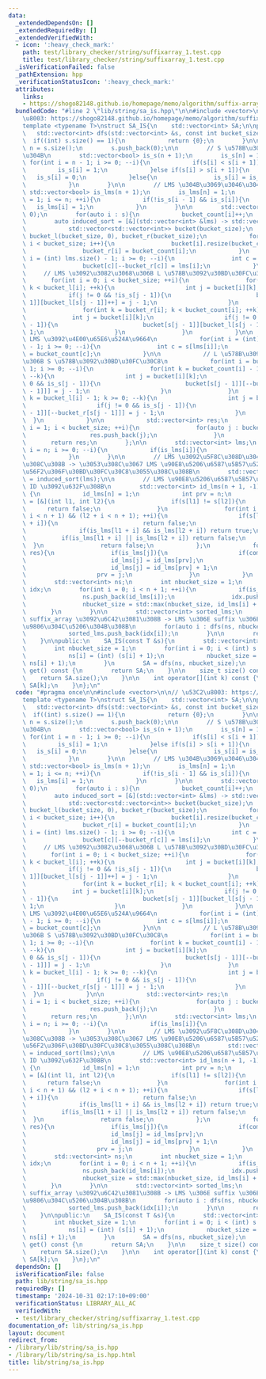 ```yaml
---
data:
  _extendedDependsOn: []
  _extendedRequiredBy: []
  _extendedVerifiedWith:
  - icon: ':heavy_check_mark:'
    path: test/library_checker/string/suffixarray_1.test.cpp
    title: test/library_checker/string/suffixarray_1.test.cpp
  _isVerificationFailed: false
  _pathExtension: hpp
  _verificationStatusIcon: ':heavy_check_mark:'
  attributes:
    links:
    - https://shogo82148.github.io/homepage/memo/algorithm/suffix-array/sa-is.html
  bundledCode: "#line 2 \"lib/string/sa_is.hpp\"\n\n#include <vector>\n\n// \u53C2\
    \u8003: https://shogo82148.github.io/homepage/memo/algorithm/suffix-array/sa-is.html\n\
    template <typename T>\nstruct SA_IS{\n    std::vector<int> SA;\n\nprivate:\n \
    \   std::vector<int> dfs(std::vector<int> &s, const int bucket_size){\n      \
    \  if((int) s.size() == 1){\n            return {0};\n        }\n\n        int\
    \ n = s.size();\n        s.push_back(0);\n\n        // S \u578B\u304B\u3069\u3046\
    \u304B\n        std::vector<bool> is_s(n + 1);\n        is_s[n] = 1;\n       \
    \ for(int i = n - 1; i >= 0; --i){\n            if(s[i] < s[i + 1]){\n       \
    \         is_s[i] = 1;\n            }else if(s[i] > s[i + 1]){\n             \
    \   is_s[i] = 0;\n            }else{\n                is_s[i] = is_s[i + 1];\n\
    \            }\n        }\n\n        // LMS \u304B\u3069\u3046\u304B\n       \
    \ std::vector<bool> is_lms(n + 1);\n        is_lms[n] = 1;\n        for(int i\
    \ = 1; i <= n; ++i){\n            if(!is_s[i - 1] && is_s[i]){\n             \
    \   is_lms[i] = 1;\n            }\n        }\n\n        std::vector<int> bucket_count(bucket_size,\
    \ 0);\n        for(auto i : s){\n            bucket_count[i]++;\n        }\n\n\
    \        auto induced_sort = [&](std::vector<int> &lms) -> std::vector<int> {\n\
    \            std::vector<std::vector<int>> bucket(bucket_size);\n            std::vector<int>\
    \ bucket_l(bucket_size, 0), bucket_r(bucket_size);\n            for(int i = 0;\
    \ i < bucket_size; i++){\n                bucket[i].resize(bucket_count[i]);\n\
    \                bucket_r[i] = bucket_count[i];\n            }\n            for(int\
    \ i = (int) lms.size() - 1; i >= 0; --i){\n                int c = s[lms[i]];\n\
    \                bucket[c][--bucket_r[c]] = lms[i];\n            }\n\n       \
    \     // LMS \u3092\u3082\u3068\u306B L \u578B\u3092\u30BD\u30FC\u30C8\n     \
    \       for(int i = 0; i < bucket_size; ++i){\n                for(int k = 0;\
    \ k < bucket_l[i]; ++k){\n                    int j = bucket[i][k];\n        \
    \            if(j != 0 && !is_s[j - 1]){\n                        bucket[s[j -\
    \ 1]][bucket_l[s[j - 1]]++] = j - 1;\n                    }\n                }\n\
    \                for(int k = bucket_r[i]; k < bucket_count[i]; ++k){\n       \
    \             int j = bucket[i][k];\n                    if(j != 0 && !is_s[j\
    \ - 1]){\n                        bucket[s[j - 1]][bucket_l[s[j - 1]]++] = j -\
    \ 1;\n                    }\n                }\n            }\n\n            //\
    \ LMS \u3092\u4E00\u65E6\u524A\u9664\n            for(int i = (int) lms.size()\
    \ - 1; i >= 0; --i){\n                int c = s[lms[i]];\n                bucket_r[c]\
    \ = bucket_count[c];\n            }\n\n            // L \u578B\u3092\u3082\u3068\
    \u306B S \u578B\u3092\u30BD\u30FC\u30C8\n            for(int i = bucket_size -\
    \ 1; i >= 0; --i){\n                for(int k = bucket_count[i] - 1; k >= bucket_r[i];\
    \ --k){\n                    int j = bucket[i][k];\n                    if(j !=\
    \ 0 && is_s[j - 1]){\n                        bucket[s[j - 1]][--bucket_r[s[j\
    \ - 1]]] = j - 1;\n                    }\n                }\n                for(int\
    \ k = bucket_l[i] - 1; k >= 0; --k){\n                    int j = bucket[i][k];\n\
    \                    if(j != 0 && is_s[j - 1]){\n                        bucket[s[j\
    \ - 1]][--bucket_r[s[j - 1]]] = j - 1;\n                    }\n              \
    \  }\n            }\n\n            std::vector<int> res;\n            for(int\
    \ i = 1; i < bucket_size; ++i){\n                for(auto j : bucket[i]){\n  \
    \                  res.push_back(j);\n                }\n            }\n     \
    \       return res;\n        };\n\n        std::vector<int> lms;\n        for(int\
    \ i = n; i >= 0; --i){\n            if(is_lms[i]){\n                lms.push_back(i);\n\
    \            }\n        }\n\n        // LMS \u3092\u5F8C\u308D\u304B\u3089\u5165\
    \u308C\u308B -> \u3053\u308C\u3067 LMS \u90E8\u5206\u6587\u5B57\u5217\u306E\u7BC4\
    \u56F2\u306F\u30BD\u30FC\u30C8\u3055\u308C\u308B\n        std::vector<int> res\
    \ = induced_sort(lms);\n\n        // LMS \u90E8\u5206\u6587\u5B57\u5217\u306B\
    \ ID \u3092\u632F\u308B\n        std::vector<int> id_lms(n + 1, -1);\n       \
    \ {\n            id_lms[n] = 1;\n            int prv = n;\n            auto comp\
    \ = [&](int l1, int l2){\n                if(s[l1] != s[l2]){\n              \
    \      return false;\n                }\n                for(int i = 1; (l1 +\
    \ i < n + 1) && (l2 + i < n + 1); ++i){\n                    if(s[l1 + i] != s[l2\
    \ + i]){\n                        return false;\n                    }\n     \
    \               if(is_lms[l1 + i] && is_lms[l2 + i]) return true;\n          \
    \          if(is_lms[l1 + i] || is_lms[l2 + i]) return false;\n              \
    \  }\n                return false;\n            };\n            for(auto j :\
    \ res){\n                if(is_lms[j]){\n                    if(comp(prv, j)){\n\
    \                        id_lms[j] = id_lms[prv];\n                    }else{\n\
    \                        id_lms[j] = id_lms[prv] + 1;\n                    }\n\
    \                    prv = j;\n                }\n            }\n        }\n\n\
    \        std::vector<int> ns;\n        int nbucket_size = 1;\n        std::vector<int>\
    \ idx;\n        for(int i = 0; i < n + 1; ++i){\n            if(is_lms[i]){\n\
    \                ns.push_back(id_lms[i]);\n                idx.push_back(i);\n\
    \                nbucket_size = std::max(nbucket_size, id_lms[i] + 1);\n     \
    \       }\n        }\n\n        std::vector<int> sorted_lms;\n        // LMS \u306E\
    \ suffix_array \u3092\u6C42\u3081\u308B -> LMS \u306E suffix \u306E\u8F9E\u66F8\
    \u9806\u304C\u5206\u304B\u308B\n        for(auto i : dfs(ns, nbucket_size)){\n\
    \            sorted_lms.push_back(idx[i]);\n        }\n\n        return induced_sort(sorted_lms);\n\
    \    }\n\npublic:\n    SA_IS(const T &s){\n        std::vector<int> ns(s.size());\n\
    \        int nbucket_size = 1;\n        for(int i = 0; i < (int) s.size(); ++i){\n\
    \            ns[i] = (int) (s[i] + 1);\n            nbucket_size = std::max(nbucket_size,\
    \ ns[i] + 1);\n        }\n        SA = dfs(ns, nbucket_size);\n    }\n\n    std::vector<int>\
    \ get() const {\n        return SA;\n    }\n\n    size_t size() const {\n    \
    \    return SA.size();\n    }\n\n    int operator[](int k) const {\n        return\
    \ SA[k];\n    }\n};\n"
  code: "#pragma once\n\n#include <vector>\n\n// \u53C2\u8003: https://shogo82148.github.io/homepage/memo/algorithm/suffix-array/sa-is.html\n\
    template <typename T>\nstruct SA_IS{\n    std::vector<int> SA;\n\nprivate:\n \
    \   std::vector<int> dfs(std::vector<int> &s, const int bucket_size){\n      \
    \  if((int) s.size() == 1){\n            return {0};\n        }\n\n        int\
    \ n = s.size();\n        s.push_back(0);\n\n        // S \u578B\u304B\u3069\u3046\
    \u304B\n        std::vector<bool> is_s(n + 1);\n        is_s[n] = 1;\n       \
    \ for(int i = n - 1; i >= 0; --i){\n            if(s[i] < s[i + 1]){\n       \
    \         is_s[i] = 1;\n            }else if(s[i] > s[i + 1]){\n             \
    \   is_s[i] = 0;\n            }else{\n                is_s[i] = is_s[i + 1];\n\
    \            }\n        }\n\n        // LMS \u304B\u3069\u3046\u304B\n       \
    \ std::vector<bool> is_lms(n + 1);\n        is_lms[n] = 1;\n        for(int i\
    \ = 1; i <= n; ++i){\n            if(!is_s[i - 1] && is_s[i]){\n             \
    \   is_lms[i] = 1;\n            }\n        }\n\n        std::vector<int> bucket_count(bucket_size,\
    \ 0);\n        for(auto i : s){\n            bucket_count[i]++;\n        }\n\n\
    \        auto induced_sort = [&](std::vector<int> &lms) -> std::vector<int> {\n\
    \            std::vector<std::vector<int>> bucket(bucket_size);\n            std::vector<int>\
    \ bucket_l(bucket_size, 0), bucket_r(bucket_size);\n            for(int i = 0;\
    \ i < bucket_size; i++){\n                bucket[i].resize(bucket_count[i]);\n\
    \                bucket_r[i] = bucket_count[i];\n            }\n            for(int\
    \ i = (int) lms.size() - 1; i >= 0; --i){\n                int c = s[lms[i]];\n\
    \                bucket[c][--bucket_r[c]] = lms[i];\n            }\n\n       \
    \     // LMS \u3092\u3082\u3068\u306B L \u578B\u3092\u30BD\u30FC\u30C8\n     \
    \       for(int i = 0; i < bucket_size; ++i){\n                for(int k = 0;\
    \ k < bucket_l[i]; ++k){\n                    int j = bucket[i][k];\n        \
    \            if(j != 0 && !is_s[j - 1]){\n                        bucket[s[j -\
    \ 1]][bucket_l[s[j - 1]]++] = j - 1;\n                    }\n                }\n\
    \                for(int k = bucket_r[i]; k < bucket_count[i]; ++k){\n       \
    \             int j = bucket[i][k];\n                    if(j != 0 && !is_s[j\
    \ - 1]){\n                        bucket[s[j - 1]][bucket_l[s[j - 1]]++] = j -\
    \ 1;\n                    }\n                }\n            }\n\n            //\
    \ LMS \u3092\u4E00\u65E6\u524A\u9664\n            for(int i = (int) lms.size()\
    \ - 1; i >= 0; --i){\n                int c = s[lms[i]];\n                bucket_r[c]\
    \ = bucket_count[c];\n            }\n\n            // L \u578B\u3092\u3082\u3068\
    \u306B S \u578B\u3092\u30BD\u30FC\u30C8\n            for(int i = bucket_size -\
    \ 1; i >= 0; --i){\n                for(int k = bucket_count[i] - 1; k >= bucket_r[i];\
    \ --k){\n                    int j = bucket[i][k];\n                    if(j !=\
    \ 0 && is_s[j - 1]){\n                        bucket[s[j - 1]][--bucket_r[s[j\
    \ - 1]]] = j - 1;\n                    }\n                }\n                for(int\
    \ k = bucket_l[i] - 1; k >= 0; --k){\n                    int j = bucket[i][k];\n\
    \                    if(j != 0 && is_s[j - 1]){\n                        bucket[s[j\
    \ - 1]][--bucket_r[s[j - 1]]] = j - 1;\n                    }\n              \
    \  }\n            }\n\n            std::vector<int> res;\n            for(int\
    \ i = 1; i < bucket_size; ++i){\n                for(auto j : bucket[i]){\n  \
    \                  res.push_back(j);\n                }\n            }\n     \
    \       return res;\n        };\n\n        std::vector<int> lms;\n        for(int\
    \ i = n; i >= 0; --i){\n            if(is_lms[i]){\n                lms.push_back(i);\n\
    \            }\n        }\n\n        // LMS \u3092\u5F8C\u308D\u304B\u3089\u5165\
    \u308C\u308B -> \u3053\u308C\u3067 LMS \u90E8\u5206\u6587\u5B57\u5217\u306E\u7BC4\
    \u56F2\u306F\u30BD\u30FC\u30C8\u3055\u308C\u308B\n        std::vector<int> res\
    \ = induced_sort(lms);\n\n        // LMS \u90E8\u5206\u6587\u5B57\u5217\u306B\
    \ ID \u3092\u632F\u308B\n        std::vector<int> id_lms(n + 1, -1);\n       \
    \ {\n            id_lms[n] = 1;\n            int prv = n;\n            auto comp\
    \ = [&](int l1, int l2){\n                if(s[l1] != s[l2]){\n              \
    \      return false;\n                }\n                for(int i = 1; (l1 +\
    \ i < n + 1) && (l2 + i < n + 1); ++i){\n                    if(s[l1 + i] != s[l2\
    \ + i]){\n                        return false;\n                    }\n     \
    \               if(is_lms[l1 + i] && is_lms[l2 + i]) return true;\n          \
    \          if(is_lms[l1 + i] || is_lms[l2 + i]) return false;\n              \
    \  }\n                return false;\n            };\n            for(auto j :\
    \ res){\n                if(is_lms[j]){\n                    if(comp(prv, j)){\n\
    \                        id_lms[j] = id_lms[prv];\n                    }else{\n\
    \                        id_lms[j] = id_lms[prv] + 1;\n                    }\n\
    \                    prv = j;\n                }\n            }\n        }\n\n\
    \        std::vector<int> ns;\n        int nbucket_size = 1;\n        std::vector<int>\
    \ idx;\n        for(int i = 0; i < n + 1; ++i){\n            if(is_lms[i]){\n\
    \                ns.push_back(id_lms[i]);\n                idx.push_back(i);\n\
    \                nbucket_size = std::max(nbucket_size, id_lms[i] + 1);\n     \
    \       }\n        }\n\n        std::vector<int> sorted_lms;\n        // LMS \u306E\
    \ suffix_array \u3092\u6C42\u3081\u308B -> LMS \u306E suffix \u306E\u8F9E\u66F8\
    \u9806\u304C\u5206\u304B\u308B\n        for(auto i : dfs(ns, nbucket_size)){\n\
    \            sorted_lms.push_back(idx[i]);\n        }\n\n        return induced_sort(sorted_lms);\n\
    \    }\n\npublic:\n    SA_IS(const T &s){\n        std::vector<int> ns(s.size());\n\
    \        int nbucket_size = 1;\n        for(int i = 0; i < (int) s.size(); ++i){\n\
    \            ns[i] = (int) (s[i] + 1);\n            nbucket_size = std::max(nbucket_size,\
    \ ns[i] + 1);\n        }\n        SA = dfs(ns, nbucket_size);\n    }\n\n    std::vector<int>\
    \ get() const {\n        return SA;\n    }\n\n    size_t size() const {\n    \
    \    return SA.size();\n    }\n\n    int operator[](int k) const {\n        return\
    \ SA[k];\n    }\n};\n"
  dependsOn: []
  isVerificationFile: false
  path: lib/string/sa_is.hpp
  requiredBy: []
  timestamp: '2024-10-31 02:17:10+09:00'
  verificationStatus: LIBRARY_ALL_AC
  verifiedWith:
  - test/library_checker/string/suffixarray_1.test.cpp
documentation_of: lib/string/sa_is.hpp
layout: document
redirect_from:
- /library/lib/string/sa_is.hpp
- /library/lib/string/sa_is.hpp.html
title: lib/string/sa_is.hpp
---
```


